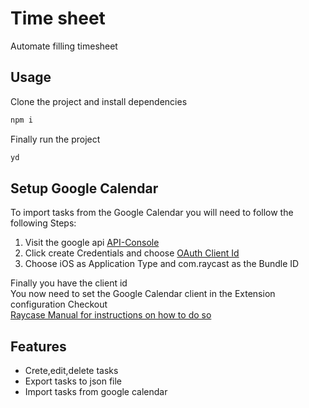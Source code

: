 # Time sheet

Automate filling timesheet

## Usage

Clone the project and install dependencies

```bash
npm i
```

Finally run the project

```bash
yd
```

## Setup Google Calendar

To import tasks from the Google Calendar you will need to follow the following Steps:

<ol>
    <li> Visit the google api
        <a href="https://console.cloud.google.com/apis/credentials">API-Console</a>
    </li>
    <li> Click create Credentials and choose <u>OAuth Client Id</u> </li>
    <li> Choose iOS as Application Type and com.raycast as the Bundle ID </li>
</ol>
Finally you have the client id <br>
You now need to set the Google Calendar client in the Extension configuration 
Checkout <br>
<a href="https://manual.raycast.com/preferences">Raycase Manual for instructions on how to do so</a> 


## Features
 * Crete,edit,delete tasks
 * Export tasks to json file
 * Import tasks from google calendar

